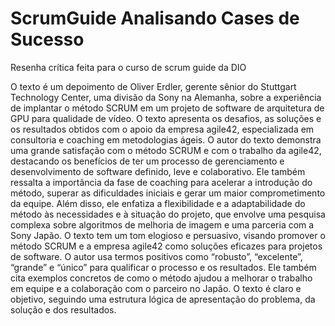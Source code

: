 # ScrumGuide Analisando Cases de Sucesso
Resenha crítica feita para o curso de scrum guide da DIO


O texto é um depoimento de Oliver Erdler, gerente sênior do Stuttgart Technology Center, uma divisão da Sony na Alemanha, sobre a experiência de implantar o método SCRUM em um projeto de software de arquitetura de GPU para qualidade de vídeo. O texto apresenta os desafios, as soluções e os resultados obtidos com o apoio da empresa agile42, especializada em consultoria e coaching em metodologias ágeis.
O autor do texto demonstra uma grande satisfação com o método SCRUM e com o trabalho da agile42, destacando os benefícios de ter um processo de gerenciamento e desenvolvimento de software definido, leve e colaborativo. Ele também ressalta a importância da fase de coaching para acelerar a introdução do método, superar as dificuldades iniciais e gerar um maior comprometimento da equipe. Além disso, ele enfatiza a flexibilidade e a adaptabilidade do método às necessidades e à situação do projeto, que envolve uma pesquisa complexa sobre algoritmos de melhoria de imagem e uma parceria com a Sony Japão.
O texto tem um tom elogioso e persuasivo, visando promover o método SCRUM e a empresa agile42 como soluções eficazes para projetos de software. O autor usa termos positivos como “robusto”, “excelente”, “grande” e “único” para qualificar o processo e os resultados. Ele também cita exemplos concretos de como o método ajudou a melhorar o trabalho em equipe e a colaboração com o parceiro no Japão. O texto é claro e objetivo, seguindo uma estrutura lógica de apresentação do problema, da solução e dos resultados.
